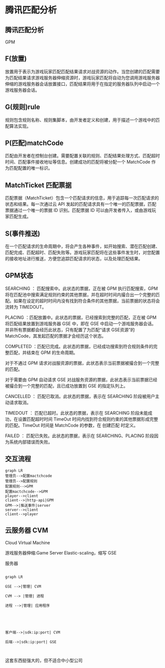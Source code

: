 # 腾讯匹配分析

## 腾讯匹配分析

GPM

## F\(放置\)

放置用于表示为游戏玩家匹配匹配结果请求对战资源的动作。当您创建的匹配需要为匹配结果请求游戏服务器伸缩资源时，游戏玩家匹配将自动为您调用游戏服务器伸缩的游戏服务器会话放置接口，匹配结果将用于在指定的服务器队列中启动一个游戏服务器会话。

## G\(规则\)rule

规则包含规则名称、规则集脚本，由开发者定义和创建，用于描述一个游戏中的匹配算法实现。

## P\(匹配\)matchCode

匹配由开发者在控制台创建。需要配置关联的规则、匹配结果处理方式、匹配超时时间、匹配事件接收地址等信息。创建成功的匹配将被分配一个 MatchCode 作为匹配配置的唯一标识。

## MatchTicket 匹配票据

匹配票据（MatchTicket）包含一个匹配请求的信息，用于追踪每一次匹配请求的状态和结果。每一次通过云 API 发起的匹配请求具有一个唯一的匹配票据，匹配票据通过一个唯一的票据 ID 识别。匹配票据 ID 可以由开发者传入，或由游戏玩家匹配生成。

## S\(事件推送\)

在一个匹配请求的生命周期中，将会产生各种事件，如开始搜索、潜在匹配创建、匹配完成、匹配超时、匹配失败等。游戏玩家匹配将在这些事件发生时，对您配置的接收地址进行推送，方便您追踪匹配请求的状态，以及处理匹配结果。

## GPM状态

SEARCHING ： 匹配搜索中。此状态的票据，正在被 GPM 执行匹配搜索，GPM 将在匹配池中搜索满足规则约束的其他票据，并在超时时间内撮合出一个完整的匹配。如果在设定的超时时间内没有找到符合条件的其他票据，当前票据的状态将会流转为 TIMEDOUT。

PLACING ：匹配放置中。此状态的票据，已经搜索到完整的匹配，正在被 GPM 将匹配结果放置到游戏服务器 GSE 中，即在 GSE 中启动一个游戏服务器会话。并非所有票据都会经历此状态，只有配置了为匹配“请求 GSE资源”的 MatchCode，其发起匹配的票据才会经历这个状态。

COMPLETED ：匹配已完成。此状态的票据，已经成功搜索到符合规则条件的完整匹配，并结束在 GPM 的生命周期。

对于不通过 GPM 请求对战服资源的票据，此状态表示当前票据被撮合到一个完整的匹配。

对于需要由 GPM 自动请求 GSE 对战服务资源的票据，此状态表示当前票据已经被撮合到一个完整的匹配，且已成功放置到 GSE 的指定队列上。

CANCELLED ： 匹配已取消。此状态的票据，表示在 SEARCHING 阶段被用户主动请求取消。

TIMEDOUT ： 匹配已超时。此状态的票据，表示在 SEARCHING 阶段未能成功，在设置匹配超时时间 TimeOut 时间内找到符合规则约束的其他票据形成完整的匹配。TimeOut 时间是 MatchCode 的参数，在 创建匹配 时定义。

FAILED ： 匹配已失败。此状态的票据，表示在 SEARCHING、PLACING 阶段因为系统内部错误而失败。

## 交互流程

```mermaid
graph LR
管理员-->配置mactchcode
管理员-->配置规则
配置规则-->GPM
配置mactchcode-->GPM
player-->client
client-->|http-api|GPM
GPM-->|推送事件|server
server-->client
client-->player

```
## 云服务器 CVM

Cloud Virtual Machine

游戏服务器伸缩:Game Server Elastic\-scaling，缩写 GSE

服务器

  

```mermaid

graph LR

GSE -->|管理| CVM

CVM --> |管理| 进程

进程 -->|管理| 应用程序

  

  

客户端-->|sdk:ip:port| CVM

后端-->|sdk:ip:port| GSE

  

```



这套东西挺强大的，但不适合中小型公司

